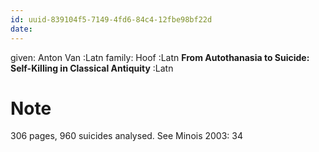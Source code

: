 ```yaml
---
id: uuid-839104f5-7149-4fd6-84c4-12fbe98bf22d
date: 
---
```


given: Anton Van :Latn
family: Hoof :Latn
**From Autothanasia to Suicide: Self-Killing in Classical Antiquity** :Latn
# Note
306 pages, 960 suicides analysed. See Minois 2003: 34